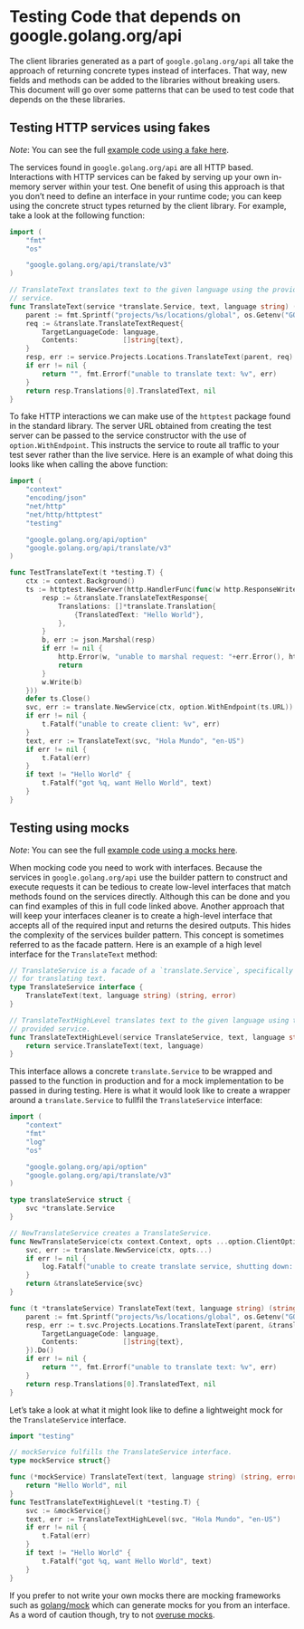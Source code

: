 # Testing Code that depends on google.golang.org/api

The client libraries generated as a part of `google.golang.org/api` all take
the approach of returning concrete types instead of interfaces. That way, new
fields and methods can be added to the libraries without breaking users. This
document will go over some patterns that can be used to test code that depends
on the these libraries.

## Testing HTTP services using fakes

*Note*: You can see the full
[example code using a fake here](https://github.com/googleapis/google-api-go-client/tree/master/internal/examples/fake).

The services found in `google.golang.org/api` are all HTTP based.
Interactions with HTTP services can be faked by serving up your own in-memory
server within your test. One benefit of using this approach is that you don’t
need to define an interface in your runtime code; you can keep using the
concrete struct types returned by the client library. For example, take a look
at the following function:

```go
import (
    "fmt"
    "os"

    "google.golang.org/api/translate/v3"
)

// TranslateText translates text to the given language using the provided
// service.
func TranslateText(service *translate.Service, text, language string) (string, error) {
    parent := fmt.Sprintf("projects/%s/locations/global", os.Getenv("GOOGLE_CLOUD_PROJECT"))
    req := &translate.TranslateTextRequest{
        TargetLanguageCode: language,
        Contents:           []string{text},
    }
    resp, err := service.Projects.Locations.TranslateText(parent, req).Do()
    if err != nil {
        return "", fmt.Errorf("unable to translate text: %v", err)
    }
    return resp.Translations[0].TranslatedText, nil
}
```

To fake HTTP interactions we can make use of the `httptest` package found in the
standard library. The server URL obtained from creating the test server can be
passed to the service constructor with the use of `option.WithEndpoint`. This
instructs the service to route all traffic to your test sever rather than the
live service. Here is an example of what doing this looks like when calling the
above function:

```go
import (
    "context"
    "encoding/json"
    "net/http"
    "net/http/httptest"
    "testing"

    "google.golang.org/api/option"
    "google.golang.org/api/translate/v3"
)

func TestTranslateText(t *testing.T) {
    ctx := context.Background()
    ts := httptest.NewServer(http.HandlerFunc(func(w http.ResponseWriter, r *http.Request) {
        resp := &translate.TranslateTextResponse{
            Translations: []*translate.Translation{
                {TranslatedText: "Hello World"},
            },
        }
        b, err := json.Marshal(resp)
        if err != nil {
            http.Error(w, "unable to marshal request: "+err.Error(), http.StatusBadRequest)
            return
        }
        w.Write(b)
    }))
    defer ts.Close()
    svc, err := translate.NewService(ctx, option.WithEndpoint(ts.URL))
    if err != nil {
        t.Fatalf("unable to create client: %v", err)
    }
    text, err := TranslateText(svc, "Hola Mundo", "en-US")
    if err != nil {
        t.Fatal(err)
    }
    if text != "Hello World" {
        t.Fatalf("got %q, want Hello World", text)
    }
}
```

## Testing using mocks

*Note*: You can see the full
[example code using a mocks here](https://github.com/googleapis/google-api-go-client/tree/master/internal/examples/mock).

When mocking code you need to work with interfaces. Because the services in
`google.golang.org/api` use the builder pattern to construct and execute
requests it can be tedious to create low-level interfaces that match methods
found on the services directly. Although this can be done and you can find
examples of this in full code linked above. Another approach that will keep your
interfaces cleaner is to create a high-level interface that accepts all of the
required input and returns the desired outputs. This hides the complexity of the
services builder pattern. This concept is sometimes referred to as the facade
pattern. Here is an example of a high level interface for the `TranslateText`
method:

```go
// TranslateService is a facade of a `translate.Service`, specifically used to
// for translating text.
type TranslateService interface {
    TranslateText(text, language string) (string, error)
}

// TranslateTextHighLevel translates text to the given language using the
// provided service.
func TranslateTextHighLevel(service TranslateService, text, language string) (string, error) {
    return service.TranslateText(text, language)
}
```

This interface allows a concrete `translate.Service` to be wrapped and passed to
the function in production and for a mock implementation to be passed in during
testing. Here is what it would look like to create a wrapper around a `translate.Service`
to fullfil the `TranslateService` interface:

```go
import (
    "context"
    "fmt"
    "log"
    "os"

    "google.golang.org/api/option"
    "google.golang.org/api/translate/v3"
)

type translateService struct {
    svc *translate.Service
}

// NewTranslateService creates a TranslateService.
func NewTranslateService(ctx context.Context, opts ...option.ClientOption) TranslateService {
    svc, err := translate.NewService(ctx, opts...)
    if err != nil {
        log.Fatalf("unable to create translate service, shutting down: %v", err)
    }
    return &translateService{svc}
}

func (t *translateService) TranslateText(text, language string) (string, error) {
    parent := fmt.Sprintf("projects/%s/locations/global", os.Getenv("GOOGLE_CLOUD_PROJECT"))
    resp, err := t.svc.Projects.Locations.TranslateText(parent, &translate.TranslateTextRequest{
        TargetLanguageCode: language,
        Contents:           []string{text},
    }).Do()
    if err != nil {
        return "", fmt.Errorf("unable to translate text: %v", err)
    }
    return resp.Translations[0].TranslatedText, nil
}
```

Let’s take a look at what it might look like to define a lightweight mock for
the `TranslateService` interface.

```go
import "testing"

// mockService fulfills the TranslateService interface.
type mockService struct{}

func (*mockService) TranslateText(text, language string) (string, error) {
    return "Hello World", nil
}
func TestTranslateTextHighLevel(t *testing.T) {
    svc := &mockService{}
    text, err := TranslateTextHighLevel(svc, "Hola Mundo", "en-US")
    if err != nil {
        t.Fatal(err)
    }
    if text != "Hello World" {
        t.Fatalf("got %q, want Hello World", text)
    }
}
```

If you prefer to not write your own mocks there are mocking frameworks such as
[golang/mock](https://github.com/golang/mock) which can generate mocks for you
from an interface. As a word of caution though, try to not
[overuse mocks](https://testing.googleblog.com/2013/05/testing-on-toilet-dont-overuse-mocks.html).
